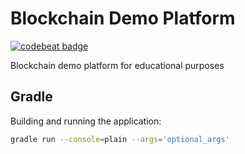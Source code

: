 # Blockchain Demo Platform
[![codebeat badge](https://codebeat.co/badges/d8f160aa-959c-4e4e-9d29-1b6c3ac6be70)](https://codebeat.co/projects/github-com-pwegrzyn-blockchain-demo-platform-master)

Blockchain demo platform for educational purposes

## Gradle
Building and running the application:
```bash
gradle run --console=plain --args='optional_args'
```

